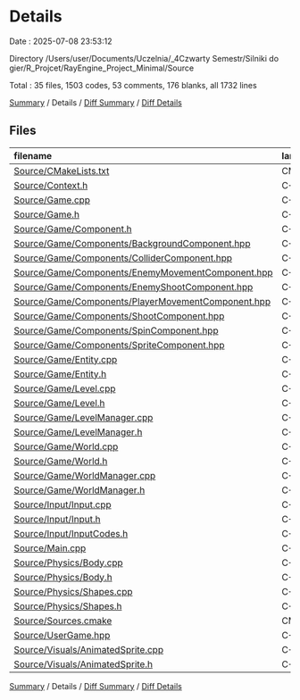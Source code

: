 # Details

Date : 2025-07-08 23:53:12

Directory /Users/user/Documents/Uczelnia/_4Czwarty Semestr/Silniki do gier/R_Projcet/RayEngine_Project_Minimal/Source

Total : 35 files,  1503 codes, 53 comments, 176 blanks, all 1732 lines

[Summary](results.md) / Details / [Diff Summary](diff.md) / [Diff Details](diff-details.md)

## Files
| filename | language | code | comment | blank | total |
| :--- | :--- | ---: | ---: | ---: | ---: |
| [Source/CMakeLists.txt](/Source/CMakeLists.txt) | CMake | 21 | 0 | 5 | 26 |
| [Source/Context.h](/Source/Context.h) | C++ | 25 | 0 | 2 | 27 |
| [Source/Game.cpp](/Source/Game.cpp) | C++ | 189 | 10 | 17 | 216 |
| [Source/Game.h](/Source/Game.h) | C++ | 66 | 1 | 12 | 79 |
| [Source/Game/Component.h](/Source/Game/Component.h) | C++ | 23 | 0 | 3 | 26 |
| [Source/Game/Components/BackgroundComponent.hpp](/Source/Game/Components/BackgroundComponent.hpp) | C++ | 0 | 0 | 1 | 1 |
| [Source/Game/Components/ColliderComponent.hpp](/Source/Game/Components/ColliderComponent.hpp) | C++ | 35 | 0 | 1 | 36 |
| [Source/Game/Components/EnemyMovementComponent.hpp](/Source/Game/Components/EnemyMovementComponent.hpp) | C++ | 28 | 0 | 5 | 33 |
| [Source/Game/Components/EnemyShootComponent.hpp](/Source/Game/Components/EnemyShootComponent.hpp) | C++ | 63 | 5 | 4 | 72 |
| [Source/Game/Components/PlayerMovementComponent.hpp](/Source/Game/Components/PlayerMovementComponent.hpp) | C++ | 41 | 1 | 5 | 47 |
| [Source/Game/Components/ShootComponent.hpp](/Source/Game/Components/ShootComponent.hpp) | C++ | 59 | 5 | 4 | 68 |
| [Source/Game/Components/SpinComponent.hpp](/Source/Game/Components/SpinComponent.hpp) | C++ | 19 | 0 | 1 | 20 |
| [Source/Game/Components/SpriteComponent.hpp](/Source/Game/Components/SpriteComponent.hpp) | C++ | 42 | 0 | 2 | 44 |
| [Source/Game/Entity.cpp](/Source/Game/Entity.cpp) | C++ | 98 | 0 | 16 | 114 |
| [Source/Game/Entity.h](/Source/Game/Entity.h) | C++ | 47 | 0 | 7 | 54 |
| [Source/Game/Level.cpp](/Source/Game/Level.cpp) | C++ | 15 | 0 | 3 | 18 |
| [Source/Game/Level.h](/Source/Game/Level.h) | C++ | 19 | 0 | 1 | 20 |
| [Source/Game/LevelManager.cpp](/Source/Game/LevelManager.cpp) | C++ | 8 | 0 | 1 | 9 |
| [Source/Game/LevelManager.h](/Source/Game/LevelManager.h) | C++ | 12 | 0 | 1 | 13 |
| [Source/Game/World.cpp](/Source/Game/World.cpp) | C++ | 82 | 12 | 10 | 104 |
| [Source/Game/World.h](/Source/Game/World.h) | C++ | 21 | 1 | 3 | 25 |
| [Source/Game/WorldManager.cpp](/Source/Game/WorldManager.cpp) | C++ | 8 | 0 | 2 | 10 |
| [Source/Game/WorldManager.h](/Source/Game/WorldManager.h) | C++ | 14 | 0 | 2 | 16 |
| [Source/Input/Input.cpp](/Source/Input/Input.cpp) | C++ | 41 | 0 | 5 | 46 |
| [Source/Input/Input.h](/Source/Input/Input.h) | C++ | 18 | 0 | 2 | 20 |
| [Source/Input/InputCodes.h](/Source/Input/InputCodes.h) | C++ | 114 | 0 | 4 | 118 |
| [Source/Main.cpp](/Source/Main.cpp) | C++ | 8 | 0 | 4 | 12 |
| [Source/Physics/Body.cpp](/Source/Physics/Body.cpp) | C++ | 56 | 0 | 11 | 67 |
| [Source/Physics/Body.h](/Source/Physics/Body.h) | C++ | 31 | 0 | 4 | 35 |
| [Source/Physics/Shapes.cpp](/Source/Physics/Shapes.cpp) | C++ | 50 | 12 | 12 | 74 |
| [Source/Physics/Shapes.h](/Source/Physics/Shapes.h) | C++ | 51 | 0 | 5 | 56 |
| [Source/Sources.cmake](/Source/Sources.cmake) | CMake | 43 | 0 | 10 | 53 |
| [Source/UserGame.hpp](/Source/UserGame.hpp) | C++ | 45 | 6 | 3 | 54 |
| [Source/Visuals/AnimatedSprite.cpp](/Source/Visuals/AnimatedSprite.cpp) | C++ | 67 | 0 | 6 | 73 |
| [Source/Visuals/AnimatedSprite.h](/Source/Visuals/AnimatedSprite.h) | C++ | 44 | 0 | 2 | 46 |

[Summary](results.md) / Details / [Diff Summary](diff.md) / [Diff Details](diff-details.md)